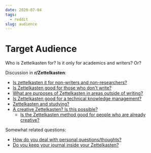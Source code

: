 ```yaml
---
date: 2020-07-04
tags:
  - reddit
slug: audience
---
```


# Target Audience

Who is Zettelkasten for? Is it only for academics and writers? Or?

Discussion in **r/Zettelkasten**:

* [Is zettelkasten it for non-writers and non-researchers?](https://www.reddit.com/r/Zettelkasten/comments/hkupvt/is_zettelkasten_it_for_nonwriters_and/)
* [Is Zettelkasten good for those who don't write?](https://www.reddit.com/r/Zettelkasten/comments/gywl9n/is_zettelkasten_good_for_those_who_dont_write/)
* [What are purposes of Zettelkasten in areas outside of writing?](https://www.reddit.com/r/Zettelkasten/comments/ggxye6/what_are_purposes_of_zettelkasten_in_areas/)
* [Is Zettelkasten good for a technical knowledge management?](https://www.reddit.com/r/Zettelkasten/comments/hj42rr/is_zettelkasten_good_for_a_technical_knowledge/)
* [Zettelkasten and studying?](https://www.reddit.com/r/Zettelkasten/comments/h7q5tl/zettelkasten_and_studying/)
* [A creative Zettelkasten? Is this possible?](https://www.reddit.com/r/Zettelkasten/comments/jkljz1/a_creative_zettelkasten_is_this_possible/)
  * [Is the Zettelkasten method good for people who are already creative?](https://www.reddit.com/r/Zettelkasten/comments/k04jsm/is_the_zettelkasten_method_good_for_people_who/)

Somewhat related questions:

* [How do you deal with personal questions/thoughts?](https://www.reddit.com/r/Zettelkasten/comments/hegs3e/how_do_you_deal_with_personal_questionsthoughts/)
* [Do you keep your journal inside your Zettelkasten?](https://www.reddit.com/r/Zettelkasten/comments/gizpzg/do_you_keep_your_journal_inside_your_zettelkasten/)
